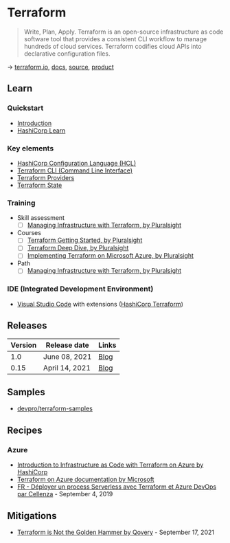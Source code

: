 # Terraform

> Write, Plan, Apply. Terraform is an open-source infrastructure as code software tool that provides a consistent CLI workflow to manage hundreds of cloud services. Terraform codifies cloud APIs into declarative configuration files.

→ [terraform.io](https://www.terraform.io/), [docs](https://www.terraform.io/docs/index.html), [source](https://github.com/hashicorp/terraform), [product](https://www.hashicorp.com/products/terraform/)

## Learn

### Quickstart

- [Introduction](https://developer.hashicorp.com/terraform/intro)
- [HashiCorp Learn](https://developer.hashicorp.com/terraform/tutorials)

### Key elements

- [HashiCorp Configuration Language (HCL)](./hcl.md)
- [Terraform CLI (Command Line Interface)](./terraform-cli.md)
- [Terraform Providers](./terraform-providers.md)
- [Terraform State](https://www.terraform.io/docs/language/state/index.html)

### Training

- Skill assessment
  - [ ] [Managing Infrastructure with Terraform, by Pluralsight](https://app.pluralsight.com/paths/skills/managing-infrastructure-with-terraform)

- Courses
  - [ ] [Terraform Getting Started, by Pluralsight](https://app.pluralsight.com/library/courses/getting-started-terraform/table-of-contents)
  - [ ] [Terraform Deep Dive, by Pluralsight](https://app.pluralsight.com/library/courses/terraform-deep-dive/table-of-contents)
  - [ ] [Implementing Terraform on Microsoft Azure, by Pluralsight](https://app.pluralsight.com/library/courses/implementing-terraform-microsoft-azure/table-of-contents)

- Path
  - [ ] [Managing Infrastructure with Terraform, by Pluralsight](https://app.pluralsight.com/paths/skills/managing-infrastructure-with-terraform)

### IDE (Integrated Development Environment)

- [Visual Studio Code](https://code.visualstudio.com/) with extensions ([HashiCorp Terraform](https://marketplace.visualstudio.com/items?itemName=HashiCorp.terraform))

## Releases

Version | Release date   | Links
--------|----------------|------------------------------------------------------------------------------------------------
1.0     | June 08, 2021  | [Blog](https://www.hashicorp.com/blog/announcing-hashicorp-terraform-1-0-general-availability)
0.15    | April 14, 2021 | [Blog](https://www.hashicorp.com/blog/announcing-hashicorp-terraform-0-15-general-availability)

## Samples

- [devpro/terraform-samples](https://github.com/devpro/terraform-samples)

## Recipes

### Azure

- [Introduction to Infrastructure as Code with Terraform on Azure by HashiCorp](https://learn.hashicorp.com/tutorials/terraform/infrastructure-as-code?in=terraform/azure-get-started)
- [Terraform on Azure documentation by Microsoft](https://docs.microsoft.com/en-us/azure/developer/terraform/)
- [FR - Déployer un process Serverless avec Terraform et Azure DevOps par Cellenza](https://blog.cellenza.com/devops/deployer-un-process-serverless-avec-terraform-et-azure-devops/) - September 4, 2019

## Mitigations

- [Terraform is Not the Golden Hammer by Qovery](https://hub.qovery.com/guides/engineering/terraform-not-the-golden-hammer/) - September 17, 2021
